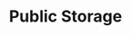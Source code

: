 ---
title: "Public Storage"
url: /lakewood/public-storage-south-union-boulevard-2/
shop: storage rental
---